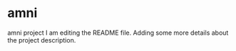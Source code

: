 # amni
amni project
I am editing the README file. Adding some more details about the project description.
